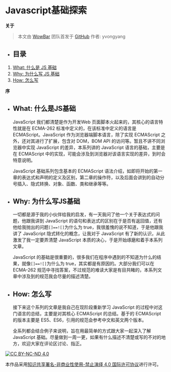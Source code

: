 # Javascript基础探索
__关于__
> 本文由 [WowBar][WowBar] 团队首发于 [GitHub][GitHub]
> 作者: yvongyang

+ ## 目录
1. [What: 什么是 JS 基础](#what-什么是js基础)
2. [Why: 为什么写 JS 基础](#why-为什么写js基础)
3. [How: 怎么写](#how-怎么写)

__序__

+ ## What: 什么是JS基础

    JavaScript 我们都清楚是作为开发Web 页面脚本火起来的，其核心的语言特性就是在 ECMA-262 标准中定义的，在该标准中定义的语言是 ECMAScript。JavaScript 作为浏览器端脚本语言，除了实现 ECMAScript 之外，还对其进行了扩展，包含对 DOM，BOM API 的访问等。暂且不讲不同浏览器中实现 JavaScript 的差异，本系列讲的 JavaScript 语言的基础，主要是在 ECMAScript 中的实现，可能会涉及到浏览器对该语言实现的差异，到时会特意说明。
   
    JavaScript 基础系列包含基本的 ECMAScript 语法介绍，如即将开始的第一章的表达式和声明的定义及区别，第二章的操作符，以及后面会讲到的自动分号插入、隐式转换、对象、函数、类和继承等等。
	
+ ## Why: 为什么写JS基础

    一切都是源于我的小伙伴给我的启发，有一天我问了他一个关于表达式的问题，他跟我讲到 JavaScript 的语句和表达式的区别在于是否有返回值，还有他给我抛出的问题` []==![] `为什么为 true，我很羞愧的说不知道，于是他跟我讲了 JavaScript 隐式转化的概念，让我对于 JavaScript 有了新的认识，从此激发了我一定要弄清楚 JavaScript 本质的决心，于是开始琢磨和着手本系列文章。
    
    JavaScript 的基础是很重要的，很多我们在程序中遇到的不知道为什么的结果，就像`[]==![]`为什么为 true，其实都是有原因的。大部分我们可以在 ECMA-262 规范中寻找答案，不过规范的难读大家是有目共睹的，本系列文章中涉及到的规范我会尽量的描述清楚。

+ ## How: 怎么写

	接下来这个系列的文章是我自己在现阶段重新学习 JavaScript 的过程中对这门语言的总结，主要是对其核心 ECMAScript 的总结。基于的 ECMAScript 的版本主要是 ES5、ES6，引用的规范会参考中文和英文两个版本。
	
    全系列都会结合例子来说明，旨在用最简单的方式跟大家一起深入了解 JavaScript 基础。尽量做到一周一更，如果有什么描述不清楚或写的不对的地方，欢迎大家在评论区讨论、指正。

[![CC BY-NC-ND 4.0](https://i.creativecommons.org/l/by-nc-nd/4.0/80x15.png "LICENSE")][License]

本作品采用[知识共享署名-非商业性使用-禁止演绎 4.0 国际许可协议](http://creativecommons.org/licenses/by-nc-nd/4.0/)进行许可。


[License]:    https://github.com/WowBar/blog/blob/master/LICENSE.md
[GitHub]:     https://github.com/WowBar/blog/issues/5
[WowBar]:     https://github.com/WowBar/blog

